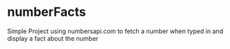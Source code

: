 # numberFacts

Simple Project using numbersapi.com to fetch a number when typed in and display a fact about the number
